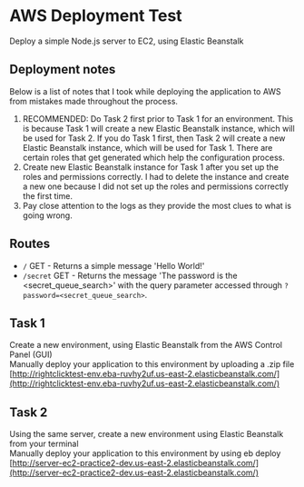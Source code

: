 # AWS Deployment Test

Deploy a simple Node.js server to EC2, using Elastic Beanstalk

## Deployment notes

Below is a list of notes that I took while deploying the application to AWS from mistakes made throughout the process.

1. RECOMMENDED: Do Task 2 first prior to Task 1 for an environment. This is because Task 1 will create a new Elastic Beanstalk instance, which will be used for Task 2. If you do Task 1 first, then Task 2 will create a new Elastic Beanstalk instance, which will be used for Task 1. There are certain roles that get generated which help the configuration process.
2. Create new Elastic Beanstalk instance for Task 1 after  you set up the roles and permissions correctly. I had to delete the instance and create a new one because I did not set up the roles and permissions correctly the first time.
3. Pay close attention to the logs as they provide the most clues to what is going wrong.

## Routes

- `/` GET - Returns a simple message 'Hello World!'
- `/secret` GET - Returns the message 'The password is the <secret_queue_search>' with the query parameter accessed through `?password=<secret_queue_search>`.

## Task 1

Create a new environment, using Elastic Beanstalk from the AWS Control Panel (GUI)\
Manually deploy your application to this environment by uploading a .zip file
[http://rightclicktest-env.eba-ruvhy2uf.us-east-2.elasticbeanstalk.com/](http://rightclicktest-env.eba-ruvhy2uf.us-east-2.elasticbeanstalk.com/)


## Task 2

Using the same server, create a new environment using Elastic Beanstalk from your terminal\
Manually deploy your application to this environment by using eb deploy
[http://server-ec2-practice2-dev.us-east-2.elasticbeanstalk.com/](http://server-ec2-practice2-dev.us-east-2.elasticbeanstalk.com/)
